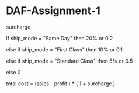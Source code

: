 # DAF-Assignment-1

surcharge 

if ship_mode = "Same Day" then 20% or 0.2

else if ship_mode = "First Class" then 10% or 0.1

else if ship_mode = "Standard Class" then 5% or 0.5

else 0





total cost = (sales - profit ) * ( 1 + surcharge )

